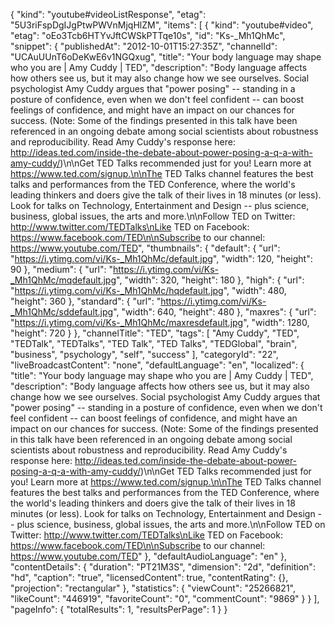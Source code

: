 {
  "kind": "youtube#videoListResponse",
  "etag": "5U3riFspDgIJgPtwPWVnMjqHlZM",
  "items": [
    {
      "kind": "youtube#video",
      "etag": "oEo3Tcb6HTYvJftCWSkPTTqe10s",
      "id": "Ks-_Mh1QhMc",
      "snippet": {
        "publishedAt": "2012-10-01T15:27:35Z",
        "channelId": "UCAuUUnT6oDeKwE6v1NGQxug",
        "title": "Your body language may shape who you are | Amy Cuddy | TED",
        "description": "Body language affects how others see us, but it may also change how we see ourselves. Social psychologist Amy Cuddy argues that \"power posing\" -- standing in a posture of confidence, even when we don't feel confident -- can boost feelings of confidence, and might have an impact on our chances for success. (Note: Some of the findings presented in this talk have been referenced in an ongoing debate among social scientists about robustness and reproducibility. Read Amy Cuddy's response here: http://ideas.ted.com/inside-the-debate-about-power-posing-a-q-a-with-amy-cuddy/)\n\nGet TED Talks recommended just for you! Learn more at https://www.ted.com/signup.\n\nThe TED Talks channel features the best talks and performances from the TED Conference, where the world's leading thinkers and doers give the talk of their lives in 18 minutes (or less). Look for talks on Technology, Entertainment and Design -- plus science, business, global issues, the arts and more.\n\nFollow TED on Twitter: http://www.twitter.com/TEDTalks\nLike TED on Facebook: https://www.facebook.com/TED\n\nSubscribe to our channel: https://www.youtube.com/TED",
        "thumbnails": {
          "default": {
            "url": "https://i.ytimg.com/vi/Ks-_Mh1QhMc/default.jpg",
            "width": 120,
            "height": 90
          },
          "medium": {
            "url": "https://i.ytimg.com/vi/Ks-_Mh1QhMc/mqdefault.jpg",
            "width": 320,
            "height": 180
          },
          "high": {
            "url": "https://i.ytimg.com/vi/Ks-_Mh1QhMc/hqdefault.jpg",
            "width": 480,
            "height": 360
          },
          "standard": {
            "url": "https://i.ytimg.com/vi/Ks-_Mh1QhMc/sddefault.jpg",
            "width": 640,
            "height": 480
          },
          "maxres": {
            "url": "https://i.ytimg.com/vi/Ks-_Mh1QhMc/maxresdefault.jpg",
            "width": 1280,
            "height": 720
          }
        },
        "channelTitle": "TED",
        "tags": [
          "Amy Cuddy",
          "TED",
          "TEDTalk",
          "TEDTalks",
          "TED Talk",
          "TED Talks",
          "TEDGlobal",
          "brain",
          "business",
          "psychology",
          "self",
          "success"
        ],
        "categoryId": "22",
        "liveBroadcastContent": "none",
        "defaultLanguage": "en",
        "localized": {
          "title": "Your body language may shape who you are | Amy Cuddy | TED",
          "description": "Body language affects how others see us, but it may also change how we see ourselves. Social psychologist Amy Cuddy argues that \"power posing\" -- standing in a posture of confidence, even when we don't feel confident -- can boost feelings of confidence, and might have an impact on our chances for success. (Note: Some of the findings presented in this talk have been referenced in an ongoing debate among social scientists about robustness and reproducibility. Read Amy Cuddy's response here: http://ideas.ted.com/inside-the-debate-about-power-posing-a-q-a-with-amy-cuddy/)\n\nGet TED Talks recommended just for you! Learn more at https://www.ted.com/signup.\n\nThe TED Talks channel features the best talks and performances from the TED Conference, where the world's leading thinkers and doers give the talk of their lives in 18 minutes (or less). Look for talks on Technology, Entertainment and Design -- plus science, business, global issues, the arts and more.\n\nFollow TED on Twitter: http://www.twitter.com/TEDTalks\nLike TED on Facebook: https://www.facebook.com/TED\n\nSubscribe to our channel: https://www.youtube.com/TED"
        },
        "defaultAudioLanguage": "en"
      },
      "contentDetails": {
        "duration": "PT21M3S",
        "dimension": "2d",
        "definition": "hd",
        "caption": "true",
        "licensedContent": true,
        "contentRating": {},
        "projection": "rectangular"
      },
      "statistics": {
        "viewCount": "25266821",
        "likeCount": "446919",
        "favoriteCount": "0",
        "commentCount": "9869"
      }
    }
  ],
  "pageInfo": {
    "totalResults": 1,
    "resultsPerPage": 1
  }
}